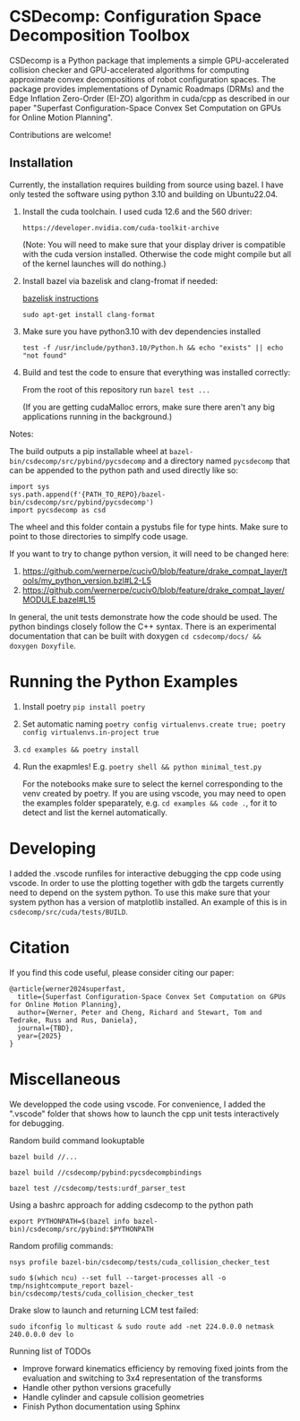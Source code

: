 # CSDecomp: Configuration Space Decomposition Toolbox

CSDecomp is a Python package that implements a simple GPU-accelerated collision checker and GPU-accelerated algorithms for computing approximate convex decompositions of robot configuration spaces. The package provides implementations of Dynamic Roadmaps (DRMs) and the Edge Inflation Zero-Order (EI-ZO) algorithm in cuda/cpp as described in our paper "Superfast Configuration-Space Convex Set Computation on GPUs for Online Motion Planning".

Contributions are welcome!
## Installation
Currently, the installation requires building from source using bazel. I have only tested the software using python 3.10 and building on Ubuntu22.04.

1. Install the cuda toolchain. I used cuda 12.6 and the 560 driver:

    `https://developer.nvidia.com/cuda-toolkit-archive`

    (Note: You will need to make sure that your display driver is compatible with the cuda version installed. Otherwise the code might compile but all of the kernel launches will do nothing.)

2. Install bazel via bazelisk and clang-fromat if needed:

    [bazelisk instructions ](https://github.com/bazelbuild/bazelisk/blob/master/README.md)

    `sudo apt-get install clang-format`

3. Make sure you have python3.10 with dev dependencies installed

    `test -f /usr/include/python3.10/Python.h && echo "exists" || echo "not found"`

4. Build and test the code to ensure that everything was installed correctly:
    
    From the root of this repository run `bazel test ...`

    (If you are getting cudaMalloc errors, make sure there aren't any big applications running in the background.)

Notes: 

The build outputs a pip installable wheel at `bazel-bin/csdecomp/src/pybind/pycsdecomp` and a directory named `pycsdecomp` that can be appended to the python path and used directly like so:

```
import sys
sys.path.append(f'{PATH_TO_REPO}/bazel-bin/csdecomp/src/pybind/pycsdecomp')
import pycsdecomp as csd
```
The wheel and this folder contain a pystubs file for type hints. Make sure to point to those directories to simplfy code usage. 


If you want to try to change python version, it will need to be changed here:
1. https://github.com/wernerpe/cuciv0/blob/feature/drake_compat_layer/tools/my_python_version.bzl#L2-L5
2. https://github.com/wernerpe/cuciv0/blob/feature/drake_compat_layer/MODULE.bazel#L15

In general, the unit tests demonstrate how the code should be used. The python bindings closely follow the C++ syntax.
There is an experimental documentation that can be built with doxygen `cd csdecomp/docs/ && doxygen Doxyfile`.

# Running the Python Examples

1. Install poetry `pip install poetry` 

2. Set automatic naming `poetry config virtualenvs.create true; poetry config virtualenvs.in-project true`

3. `cd examples && poetry install`

4. Run the exapmles! 
E.g. `poetry shell && python minimal_test.py`

    For the notebooks make sure to select the kernel corresponding to the venv created by poetry. If you are using vscode, you may need to open the examples folder speparately, e.g. `cd examples && code .`, for it to detect and list the kernel automatically.

# Developing

I added the .vscode runfiles for interactive debugging the cpp code using vscode. In order to use the plotting together with gdb the targets currently need to depend on the system python. To use this make sure that your system python has a version of matplotlib installed. An example of this is in `csdecomp/src/cuda/tests/BUILD`.

# Citation

If you find this code useful, please consider citing our paper:

```
@article{werner2024superfast,
  title={Superfast Configuration-Space Convex Set Computation on GPUs for Online Motion Planning},
  author={Werner, Peter and Cheng, Richard and Stewart, Tom and Tedrake, Russ and Rus, Daniela},
  journal={TBD},
  year={2025}
}
```

# Miscellaneous
We developped the code using vscode. For convenience, I added the ".vscode" folder that shows how to launch the cpp unit tests interactively for debugging.

Random build command lookuptable

`bazel build //...`

`bazel build //csdecomp/pybind:pycsdecompbindings`

`bazel test //csdecomp/tests:urdf_parser_test`

Using a bashrc approach for adding csdecomp to the python path

`export PYTHONPATH=$(bazel info bazel-bin)/csdecomp/src/pybind:$PYTHONPATH`

Random profilig commands:

`nsys profile bazel-bin/csdecomp/tests/cuda_collision_checker_test`

`sudo $(which ncu) --set full --target-processes all -o tmp/nsightcompute_report bazel-bin/csdecomp/tests/cuda_collision_checker_test`

Drake slow to launch and returning LCM test failed:

```sudo ifconfig lo multicast & sudo route add -net 224.0.0.0 netmask 240.0.0.0 dev lo ```


Running list of TODOs
* Improve forward kinematics efficiency by removing fixed joints from the evaluation and switching to 3x4 representation of the transforms
* Handle other python versions gracefully
* Handle cylinder and capsule collision geometries
* Finish Python documentation using Sphinx